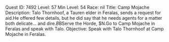 Quest ID: 7492
Level: 57
Min Level: 54
Race: nil
Title: Camp Mojache
Description: Talo Thornhoof, a Tauren elder in Feralas, sends a request for aid.He offered few details, but he did say that he needs agents for a matter both delicate... and dire.$B$BServe the Horde, $N.Go to Camp Mojache in Feralas and speak with Talo.
Objective: Speak with Talo Thornhoof at Camp Mojache in Feralas.
